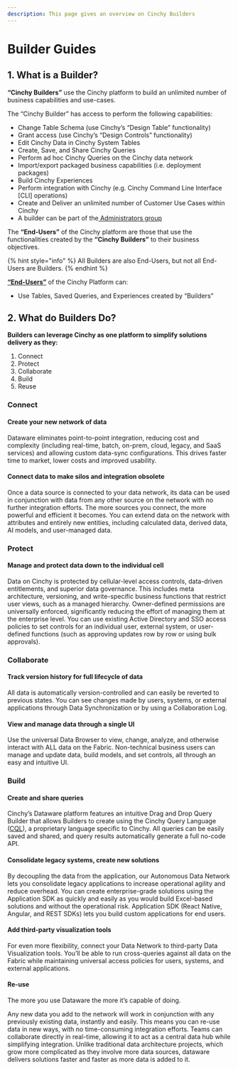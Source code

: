 ```yaml
---
description: This page gives an overview on Cinchy Builders
---
```


# Builder Guides

## 1. What is a Builder?

**“Cinchy Builders”** use the Cinchy platform to build an unlimited number of business capabilities and use-cases.

The “Cinchy Builder” has access to perform the following capabilities:

* Change Table Schema (use Cinchy’s “Design Table” functionality)
* Grant access (use Cinchy’s “Design Controls” functionality)
* Edit Cinchy Data in Cinchy System Tables
* Create, Save, and Share Cinchy Queries
* Perform ad hoc Cinchy Queries on the Cinchy data network
* Import/export packaged business capabilities (i.e. deployment packages)
* Build Cinchy Experiences
* Perform integration with Cinchy (e.g. Cinchy Command Line Interface \[CLI] operations)
* Create and Deliver an unlimited number of Customer Use Cases within Cinchy
* A builder can be part of the[ Administrators group](../administrator-guide.md)

The **“End-Users”** of the Cinchy platform are those that use the functionalities created by the **“Cinchy Builders”** to their business objectives.

{% hint style="info" %}
All Builders are also End-Users, but not all End-Users are Builders.
{% endhint %}

[**“End-Users”**](../user-guides/) of the Cinchy Platform can:

* Use Tables, Saved Queries, and Experiences created by “Builders”

## 2. What do Builders Do?

**Builders can leverage Cinchy as one platform to simplify solutions delivery as they:**

1. Connect
2. Protect
3. Collaborate
4. Build
5. Reuse

### **Connect**

#### **Create your new network of data**

Dataware eliminates point-to-point integration, reducing cost and complexity (including real-time, batch, on-prem, cloud, legacy, and SaaS services) and allowing custom data-sync configurations. This drives faster time to market, lower costs and improved usability.

#### **Connect data to make silos and integration obsolete**

Once a data source is connected to your data network, its data can be used in conjunction with data from any other source on the network with no further integration efforts. The more sources you connect, the more powerful and efficient it becomes. You can extend data on the network with attributes and entirely new entities, including calculated data, derived data, AI models, and user-managed data.

### **Protect**

#### **Manage and protect data down to the individual cell**

Data on Cinchy is protected by cellular-level access controls, data-driven entitlements, and superior data governance. This includes meta architecture, versioning, and write-specific business functions that restrict user views, such as a managed hierarchy. Owner-defined permissions are universally enforced, significantly reducing the effort of managing them at the enterprise level. You can use existing Active Directory and SSO access policies to set controls for an individual user, external system, or user-defined functions (such as approving updates row by row or using bulk approvals).

### **Collaborate**

#### Track version history for full lifecycle of data

All data is automatically version-controlled and can easily be reverted to previous states. You can see changes made by users, systems, or external applications through Data Synchronization or by using a Collaboration Log.

#### **View and manage data through a single UI**

Use the universal Data Browser to view, change, analyze, and otherwise interact with ALL data on the Fabric. Non-technical business users can manage and update data, build models, and set controls, all through an easy and intuitive UI.

### **Build**

#### **Create and share queries**

Cinchy’s Dataware platform features an intuitive Drag and Drop Query Builder that allows Builders to create using the Cinchy Query Language ([CQL](https://cinchy.gitbook.io/cql/)), a proprietary language specific to Cinchy. All queries can be easily saved and shared, and query results automatically generate a full no-code API.

#### **Consolidate legacy systems, create new solutions**

By decoupling the data from the application, our Autonomous Data Network lets you consolidate legacy applications to increase operational agility and reduce overhead. You can create enterprise-grade solutions using the Application SDK as quickly and easily as you would build Excel-based solutions and without the operational risk. Application SDK (React Native, Angular, and REST SDKs) lets you build custom applications for end users.

#### **Add third-party visualization tools**

For even more flexibility, connect your Data Network to third-party Data Visualization tools. You’ll be able to run cross-queries against all data on the Fabric while maintaining universal access policies for users, systems, and external applications.

#### **Re-use**

The more you use Dataware the more it’s capable of doing.

Any new data you add to the network will work in conjunction with any previously existing data, instantly and easily. This means you can re-use data in new ways, with no time-consuming integration efforts. Teams can collaborate directly in real-time, allowing it to act as a central data hub while simplifying integration. Unlike traditional data architecture projects, which grow more complicated as they involve more data sources, dataware delivers solutions faster and faster as more data is added to it.
